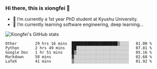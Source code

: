 ### Hi there, this is xiongfei 👋


- 🔭 I’m currently a 1st year PhD student at Kyushu University.
- 🌱 I’m currently learning software engineering, deep learning...

<!--
**Toma62299781/Toma62299781** is a ✨ _special_ ✨ repository because its `README.md` (this file) appears on your GitHub profile.
Here are some ideas to get you started:
-->

![Xiongfei's GitHub stats](https://github-readme-stats.vercel.app/api?username=Toma62299781)

<!--START_SECTION:waka-->
```text
Other        29 hrs 16 mins  ████████████████████▒░░░░   81.00 % 
Python       2 hrs 49 mins   ██░░░░░░░░░░░░░░░░░░░░░░░   07.81 % 
Google Doc   1 hr 51 mins    █▒░░░░░░░░░░░░░░░░░░░░░░░   05.16 % 
Markdown     58 mins         ▓░░░░░░░░░░░░░░░░░░░░░░░░   02.68 % 
LaTeX        41 mins         ▒░░░░░░░░░░░░░░░░░░░░░░░░   01.92 % 
```
<!--END_SECTION:waka-->

